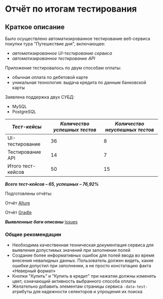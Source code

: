 # Отчёт по итогам тестирования
## Краткое описание
Было осуществлено автоматизированное тестирование веб-сервиса покупки тура "Путешествие дня", включающее:
* *автоматизированное UI-тестирование сервиса*
* *автоматизированное тестирование API*

Приложение тестировалось по двум способам оплаты:
- обычная оплата по дебетовой карте
- уникальная технология: выдача кредита по данным банковской карты

Заявлена поддержка двух СУБД:
* MySQL
* PostgreSQL

| ***Тест-кейсы***  | ***Количество успешных тестов*** | ***Количество неуспешных тестов*** |
|-------------------|----------------------------------|------------------------------------|
| UI-тестирование   | 	36                              | 	8                                 |
| Тестирование API  | 	14                              | 	7                                 |     	
| Итого тест-кейсов | 	50                              | 	15                                | 


***Всего тест-кейсов – 65, успешных – 76,92%***

Подготовлены отчёты:

Отчёт [Allure](http://172.24.192.1:50621/index.html)

Отчёт [Gradle](https://github.com/munami2008223/Diplom/blob/main/documents/Screenshot_9.png)

***Выявленные баги описаны*** [Issues](https://github.com/munami2008223/Diplom/issues)

### Общие рекомендации
* Необходима качественная техническая документация сервиса для выявления допустимых значений при заполнении полей
* Создание более информативных ошибок для полей ввода во время внесения невалидных данных. Пользователь должен видеть, какие ошибки допустил при заполнении, а не просто констатацию факта «Неверный формат»
* Кнопки "Купить" и "Купить в кредит" при нажатии должны изменять цвет, означающий активность выбранного способа оплаты
* Желательно добавить элементам страницы сервиса ```-data-test-``` атрибуты для надежности селекторов и упрощения их поиска











